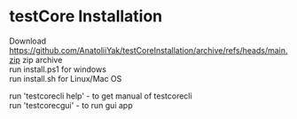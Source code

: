 # testCore Installation
Download https://github.com/AnatoliiYak/testCoreInstallation/archive/refs/heads/main.zip zip archive
<br>
run install.ps1 for windows
<br>
run install.sh for Linux/Mac OS

run 'testcorecli help' - to get manual of testcorecli
<br>
run 'testcorecgui' - to run gui app
